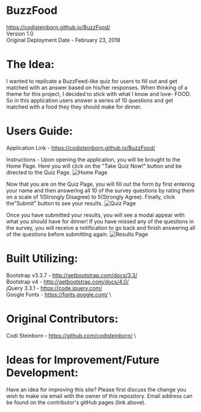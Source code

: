 # BuzzFood

<https://codisteinborn.github.io/BuzzFood/> \
Version 1.0 \
Original Deployment Date - February 23, 2018

# The Idea:

I wanted to replicate a BuzzFeed-like quiz for users to fill out and get matched with an answer based on his/her responses. When thinking of a theme for this project, I decided to stick with what I know and love- FOOD. So in this application users answer a series of 10 questions and get matched with a food they they should make for dinner.

# Users Guide:

Application Link - <https://codisteinborn.github.io/BuzzFood/>

Instructions -
Upon opening the application, you will be brought to the Home Page. Here you will click on the "Take Quiz Now!" button and be directed to the Quiz Page.
![Home Page](css/HomePage.png)

Now that you are on the Quiz Page, you will fill out the form by first entering your name and then answering all 10 of the survey questions by rating them on a scale of 1(Strongly Disagree) to 5(Strongly Agree). Finally, click the"Submit" button to see your results.
![Quiz Page](css/QuizPage.png)

Once you have submitted your results, you will see a modal appear with what you should have for dinner! If you have missed any of the questions in the survey, you will receive a notification to go back and finish answering all of the questions before submitting again.
![Results Page](css/ResultPage.png)

# Built Utilizing:

Bootstrap v3.3.7 - <http://getbootstrap.com/docs/3.3/> \
Bootstrap v4 - <http://getbootstrap.com/docs/4.0/> \
jQuery 3.3.1 - <https://code.jquery.com/> \
Google Fonts - <https://fonts.google.com/> \

# Original Contributors:

Codi Steinborn  - <https://github.com/codisteinborn/> \

# Ideas for Improvement/Future Development:

Have an idea for improving this site? Please first discuss the change you wish to make via email with the owner of this repository. Email address can be found on the contributor's gitHub pages (link above).
